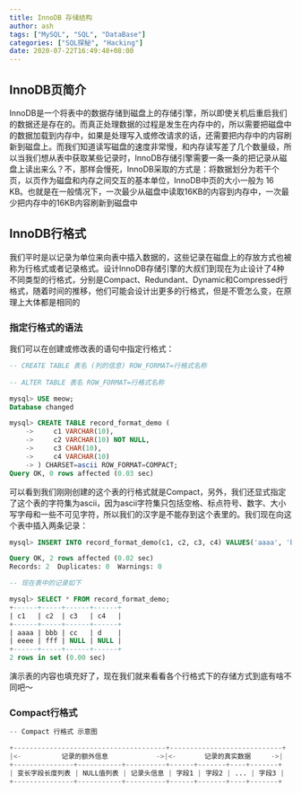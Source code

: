 ```yaml
---
title: InnoDB 存储结构
author: ash
tags: ["MySQL", "SQL", "DataBase"]
categories: ["SQL探秘", "Hacking"]
date: 2020-07-22T16:49:48+08:00
---
```


## InnoDB页简介

InnoDB是一个将表中的数据存储到磁盘上的存储引擎，所以即使关机后重启我们的数据还是存在的。而真正处理数据的过程是发生在内存中的，所以需要把磁盘中的数据加载到内存中，如果是处理写入或修改请求的话，还需要把内存中的内容刷新到磁盘上。而我们知道读写磁盘的速度非常慢，和内存读写差了几个数量级，所以当我们想从表中获取某些记录时，InnoDB存储引擎需要一条一条的把记录从磁盘上读出来么？不，那样会慢死，InnoDB采取的方式是：将数据划分为若干个页，以页作为磁盘和内存之间交互的基本单位，InnoDB中页的大小一般为 16 KB。也就是在一般情况下，一次最少从磁盘中读取16KB的内容到内存中，一次最少把内存中的16KB内容刷新到磁盘中

## InnoDB行格式

我们平时是以记录为单位来向表中插入数据的，这些记录在磁盘上的存放方式也被称为行格式或者记录格式。设计InnoDB存储引擎的大叔们到现在为止设计了4种不同类型的行格式，分别是Compact、Redundant、Dynamic和Compressed行格式，随着时间的推移，他们可能会设计出更多的行格式，但是不管怎么变，在原理上大体都是相同的

### 指定行格式的语法

我们可以在创建或修改表的语句中指定行格式：

```sql
-- CREATE TABLE 表名 (列的信息) ROW_FORMAT=行格式名称
    
-- ALTER TABLE 表名 ROW_FORMAT=行格式名称

mysql> USE meow;
Database changed

mysql> CREATE TABLE record_format_demo (
    ->     c1 VARCHAR(10),
    ->     c2 VARCHAR(10) NOT NULL,
    ->     c3 CHAR(10),
    ->     c4 VARCHAR(10)
    -> ) CHARSET=ascii ROW_FORMAT=COMPACT;
Query OK, 0 rows affected (0.03 sec)
```

可以看到我们刚刚创建的这个表的行格式就是Compact，另外，我们还显式指定了这个表的字符集为ascii，因为ascii字符集只包括空格、标点符号、数字、大小写字母和一些不可见字符，所以我们的汉字是不能存到这个表里的。我们现在向这个表中插入两条记录：

```sql
mysql> INSERT INTO record_format_demo(c1, c2, c3, c4) VALUES('aaaa', 'bbb', 'cc', 'd'), ('eeee', 'fff', NULL, NULL);

Query OK, 2 rows affected (0.02 sec)
Records: 2  Duplicates: 0  Warnings: 0

-- 现在表中的记录如下

mysql> SELECT * FROM record_format_demo;
+------+-----+------+------+
| c1   | c2  | c3   | c4   |
+------+-----+------+------+
| aaaa | bbb | cc   | d    |
| eeee | fff | NULL | NULL |
+------+-----+------+------+
2 rows in set (0.00 sec)
```
演示表的内容也填充好了，现在我们就来看看各个行格式下的存储方式到底有啥不同吧～

### Compact行格式

```s
-- Compact 行格式 示意图

+--------------------------------------+----------------------------+
|<-          记录的额外信息            ->|<-       记录的真实数据     ->|
+---------------+-----------+----------+------+-------+----+-------+
| 变长字段长度列表 | NULL值列表 | 记录头信息 | 字段1 | 字段2 | ... | 字段3 |
+---------------+-----------+----------+------+-------+----+-------+
```

